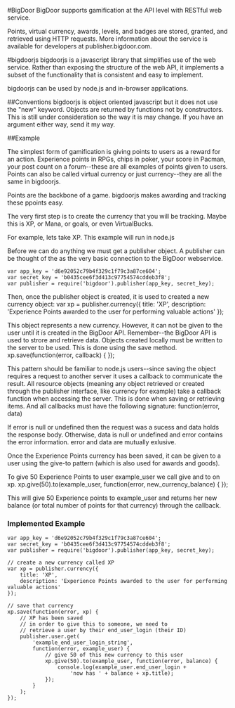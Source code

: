 #BigDoor
BigDoor supports gamification at the API level with RESTful web service.

Points, virtual currency, awards, levels, and badges are stored, granted, and retrieved using HTTP requests. More information about the service is available for developers at publisher.bigdoor.com.

#bigdoorjs
bigdoorjs is a javascript library that simplifies use of the web service. Rather than exposing the structure of the web API, it implements a subset of the functionality that is consistent and easy to implement.

bigdoorjs can be used by node.js and in-browser applications.

##Conventions
bigdoorjs is object oriented javascript but it does not use the "new" keyword. Objects are returned by functions not by constructors. This is still under consideration so the way it is may change. If you have an argument either way, send it my way.

##Example

The simplest form of gamification is giving points to users as a reward for an action. Experience points in RPGs, chips in poker, your score in Pacman, your post count on a forum--these are all examples of points given to users. Points can also be called virtual currency or just currency--they are all the same in bigdoorjs.

Points are the backbone of a game. bigdoorjs makes awarding and tracking these ppoints easy.

The very first step is to create the currency that you will be tracking. Maybe this is XP, or Mana, or goals, or even VirtualBucks.

For example, lets take XP. This example will run in node.js

Before we can do anything we must get a publisher object. A publisher can be thought of the as the very basic connection to the BigDoor webservice.

	var app_key = 'd6e92052c79b4f329c1f79c3a87ce604';
	var secret_key = 'b0435cee6f3d413c97754574cddeb3f8';
	var publisher = require('bigdoor').publisher(app_key, secret_key);

Then, once the publisher object is created, it is used to created a new currency object:
	var xp = publisher.currency({
		title: 'XP',
		description: 'Experience Points awarded to the user for performing valuable actions'
	});

This object represents a new currency. However, it can not be given to the user until it is created in the BigDoor API. Remember--the BigDoor API is used to strore and retrieve data. Objects created locally must be written to the server to be used. This is done using the save method.
	xp.save(function(error, callback) { });

This pattern should be familiar to node.js users--since saving the object requires a request to another server it uses a callback to communicate the result. All resource objects (meaning any object retrieved or created through the publisher interface, like currency for example) take a callback function when accessing the server. This is done when saving or retrieving items. And all callbacks must have the following signature:
function(error, data) 

If error is null or undefined then the request was a sucess and data holds the response body. Otherwise, data is null or undefined and error contains the error information. error and data are mutually exlusive.

Once the Experience Points currency has been saved, it can be given to a user using the give-to pattern (which is also used for awards and goods).

To give 50 Experience Points to user example_user we call give and to on xp.
	xp.give(50).to(example_user, function(error, new_currency_balance) { });

This will give 50 Experience points to example_user and returns her new balance (or total number of points for that currency) through the callback.

### Implemented Example
	var app_key = 'd6e92052c79b4f329c1f79c3a87ce604';
	var secret_key = 'b0435cee6f3d413c97754574cddeb3f8';
	var publisher = require('bigdoor').publisher(app_key, secret_key);

	// create a new currency called XP
	var xp = publisher.currency({
		title: 'XP',
		description: 'Experience Points awarded to the user for performing valuable actions'
	});

	// save that currency
	xp.save(function(error, xp) {
		// XP has been saved
		// in order to give this to someone, we need to 
		// retrieve a user by their end_user_login (their ID)
		publisher.user.get(
			'example_end_user_login_string',
			function(error, example_user) {
				// give 50 of this new currency to this user
				xp.give(50).to(example_user, function(error, balance) {
					console.log(example_user.end_user_login +
						'now has ' + balance + xp.title);
				});
			}
		);
	});
